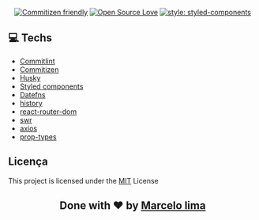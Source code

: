 <div align="center">

[![Commitizen friendly](https://img.shields.io/badge/commitizen-friendly-brightgreen.svg)](http://commitizen.github.io/cz-cli/) 
[![Open Source Love](https://badges.frapsoft.com/os/mit/mit.svg?v=102)](https://github.com/ellerbrock/open-source-badge/)
[![style: styled-components](https://img.shields.io/badge/style-%F0%9F%92%85%20styled--components-orange.svg?colorB=daa357&colorA=db748e)](https://github.com/styled-components/styled-components)

</div>

## **:computer: Techs**

  - [Commitlint](https://github.com/conventional-changelog/commitlint)
  - [Commitizen](https://github.com/commitizen/cz-cli)
  - [Husky](https://github.com/typicode/husky)
  - [Styled components](https://github.com/styled-components/styled-components)
  - [Datefns](https://date-fns.org/docs/Getting-Started)
  - [history](https://github.com/ReactTraining/history)
  - [react-router-dom](https://reactrouter.com/web/guides/quick-start)
  - [swr](https://github.com/vercel/swr)
  - [axios](https://github.com/axios/axios)
  - [prop-types](https://github.com/facebook/prop-types)

## Licença

This project is licensed under the [MIT](https://github.com/christyanbrayan/be-the-hero/blob/master/LICENSE) License

<h2 align="center">Done with ❤️ by <a href="https://www.linkedin.com/in/mrlsk8/">Marcelo lima</a></h2>
